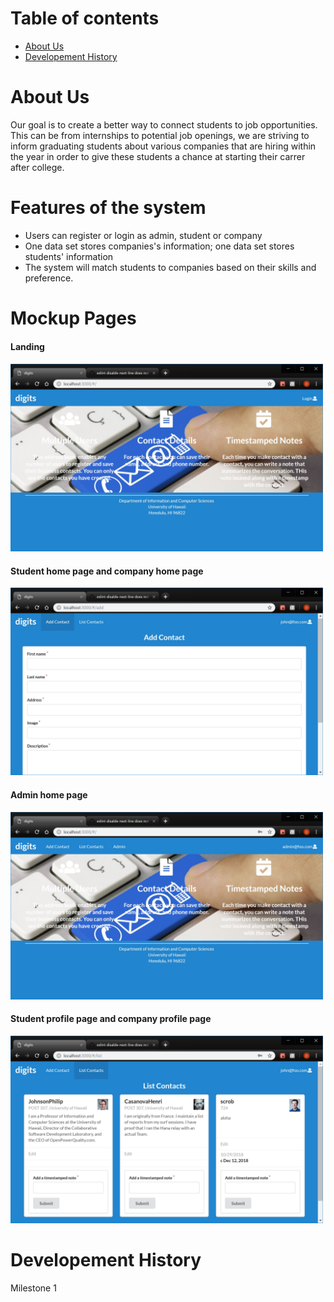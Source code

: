 # Table of contents

* [About Us](#about-us)
* [Developement History](#developement-history)

# About Us
Our goal is to create a better way to connect students to job opportunities. This can be from internships to potential job openings, we are striving to inform graduating students about various companies that are hiring within the year in order to give these students a chance at starting their carrer after college. 

# Features of the system
<ul>
  <li>Users can register or login as admin, student or company</li>
  <li>One data set stores companies's information; one data set stores students' information</li>
  <li>The system will match students to companies based on their skills and preference.</li>
</ul>

# Mockup Pages

  <h4>Landing<h4>
  <img src="doc/landing.png" height="300" width="500">
  <h4>Student home page and company home page</h4>
  <img src="doc/addContact.jpg" height="300" width="500">
  <h4>Admin home page</h4>
  <img src="doc/adminMode.jpg" height="300" width="500">
  <h4>Student profile page and company profile page</h4>
  <img src="doc/listcontact.jpg" height="300" width="500">


# Developement History
Milestone 1
